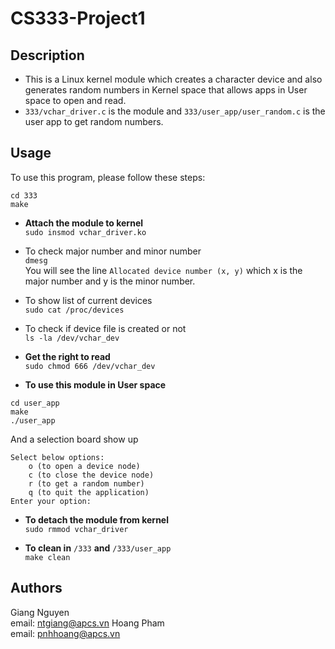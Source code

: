 # CS333-Project1
## Description
* This is a Linux kernel module which creates a character device and also generates random numbers in Kernel space that allows apps in User space to open and read.
* `333/vchar_driver.c` is the module and `333/user_app/user_random.c` is the user app to get random numbers.

## Usage
  To use this program, please follow these steps:
  
```
cd 333
make
```

* **Attach the module to kernel**\
```sudo insmod vchar_driver.ko```

* To check major number and minor number\
`dmesg`\
You will see the line `Allocated device number (x, y)` which x is the major number and y is the minor number.

* To show list of current devices\
`sudo cat /proc/devices`

* To check if device file is created or not\
`ls -la /dev/vchar_dev`

* **Get the right to read**\
`sudo chmod 666 /dev/vchar_dev`

* **To use this module in User space**
```
cd user_app
make
./user_app
```
And a selection board show up
```
Select below options:
	o (to open a device node)
	c (to close the device node)
	r (to get a random number)
	q (to quit the application)
Enter your option:
```

* **To detach the module from kernel**\
`sudo rmmod vchar_driver`

* **To clean in** `/333` **and** `/333/user_app`\
`make clean`

## Authors
Giang Nguyen\
email: ntgiang@apcs.vn
Hoang Pham\
email: pnhhoang@apcs.vn
